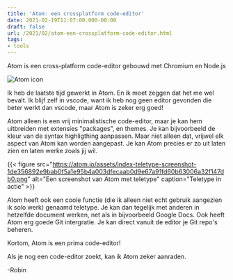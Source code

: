 ```yaml
---
title: 'Atom: een crossplatform code-editor'
date: 2021-02-19T11:07:00.000-08:00
draft: false
url: /2021/02/atom-een-crossplatform-code-editor.html
tags: 
- tools
---
```


Atom is een cross-platform code-editor gebouwd met Chromium en Node.js

![Atom icon](https://1.bp.blogspot.com/-5_Qfcvt9TIA/YDAK9XN2xlI/AAAAAAAAKXc/GRZGfPSZwM4XaGfqm6beiEvz7glkUa_ZACLcBGAsYHQ/w200-h200/atom-4-logo-png-transparent.png)

Ik heb de laatste tijd gewerkt in Atom. En ik moet zeggen dat het me wel bevalt. Ik blijf zelf in vscode, want ik heb nog geen editor gevonden die beter werkt dan vscode, maar Atom is zeker erg goed!

Atom alleen is een vrij minimalistische code-editor, maar je kan hem uitbreiden met extensies "packages", en themes. Je kan bijvoorbeeld de kleur van de syntax highligthing aanpassen. Maar niet alleen dat, vrijwel elk aspect van Atom kan worden aangepast. Je kan Atom precies er zo uit laten zien en laten werke zoals jij wil.

{{< figure src="https://atom.io/assets/index-teletype-screenshot-1de356892e9bab0f5a1e95b4a003dfecaab0d9e67a91fd60b63006a32f147db0.png" alt="Een screenshot van Atom met teletype" caption="Teletype in actie" >}}

Atom heeft ook een coole functie (die ik alleen niet echt gebruik aangezien ik solo werk) genaamd teletype. Je kan dan tegelijk met anderen in hetzelfde document werken, net als in bijvoorbeeld Google Docs. Ook heeft Atom erg goede Git intergratie. Je kan direct vanuit de editor je Git repo's beheren.

Kortom, Atom is een prima code-editor!

Als je nog een code-editor zoekt, kan ik Atom zeker aanraden.

\-Robin
